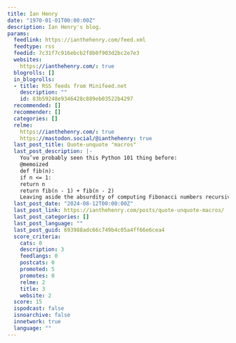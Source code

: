 ```yaml
---
title: Ian Henry
date: "1970-01-01T00:00:00Z"
description: Ian Henry's blog.
params:
  feedlink: https://ianthehenry.com/feed.xml
  feedtype: rss
  feedid: 7c31f7c916ebcb2f8b0f903d2bc2e7e3
  websites:
    https://ianthehenry.com/: true
  blogrolls: []
  in_blogrolls:
  - title: RSS feeds from Minifeed.net
    description: ""
    id: 83b59248e9346428c889eb03522b4297
  recommended: []
  recommender: []
  categories: []
  relme:
    https://ianthehenry.com/: true
    https://mastodon.social/@ianthehenry: true
  last_post_title: Quote-unquote "macros"
  last_post_description: |-
    You’ve probably seen this Python 101 thing before:
    @memoized
    def fib(n):
    if n <= 1:
    return n
    return fib(n - 1) + fib(n - 2)
    Leaving aside the absurdity of computing Fibonacci numbers recursively,
  last_post_date: "2024-08-12T00:00:00Z"
  last_post_link: https://ianthehenry.com/posts/quote-unquote-macros/
  last_post_categories: []
  last_post_language: ""
  last_post_guid: 693988adc66c749b4c05a4ff66e6cea4
  score_criteria:
    cats: 0
    description: 3
    feedlangs: 0
    postcats: 0
    promoted: 5
    promotes: 0
    relme: 2
    title: 3
    website: 2
  score: 15
  ispodcast: false
  isnoarchive: false
  innetwork: true
  language: ""
---
```

